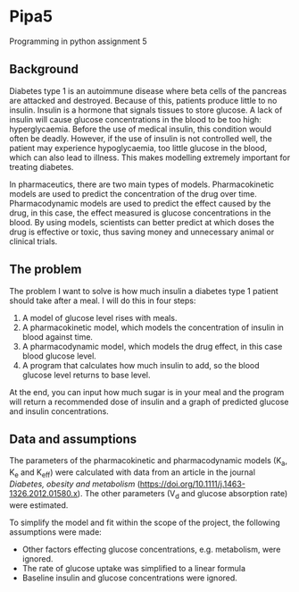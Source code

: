 # Pipa5
Programming in python assignment 5
## Background
Diabetes type 1 is an autoimmune disease where beta cells of the pancreas are attacked and destroyed. Because of this, patients produce little to no insulin. Insulin is a hormone that signals tissues to store glucose. A lack of insulin will cause glucose concentrations in the blood to be too high: hyperglycaemia. Before the use of medical insulin, this condition would often be deadly. However, if the use of insulin is not controlled well, the patient may experience hypoglycaemia, too little glucose in the blood, which can also lead to illness. This makes modelling extremely important for treating diabetes.

In pharmaceutics, there are two main types of models. Pharmacokinetic models are used to predict the concentration of the drug over time. Pharmacodynamic models are used to predict the effect caused by the drug, in this case, the effect measured is glucose concentrations in the blood. By using models, scientists can better predict at which doses the drug is effective or toxic, thus saving money and unnecessary animal or clinical trials.

## The problem
The problem I want to solve is how much insulin a diabetes type 1 patient should take after a meal. I will do this in four steps:
1.	A model of glucose level rises with meals.
2.	A pharmacokinetic model, which models the concentration of insulin in blood against time. 
3.	A pharmacodynamic model, which models the drug effect, in this case blood glucose level.
4.	A program that calculates how much insulin to add, so the blood glucose level returns to base level.

At the end, you can input how much sugar is in your meal and the program will return a recommended dose of insulin and a graph of predicted glucose and insulin concentrations.

## Data and assumptions
The parameters of the pharmacokinetic and pharmacodynamic models (K<sub>a</sub>, K<sub>e</sub> and K<sub>eff</sub>) were calculated with data from an article in the journal _Diabetes, obesity and metabolism_ (https://doi.org/10.1111/j.1463-1326.2012.01580.x).  The other parameters (V<sub>d</sub> and glucose absorption rate) were estimated.

To simplify the model and fit within the scope of the project, the following assumptions were made:
* Other factors effecting glucose concentrations, e.g. metabolism, were ignored.
* The rate of glucose uptake was simplified to a linear formula
* Baseline insulin and glucose concentrations were ignored.
